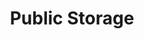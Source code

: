 ---
title: "Public Storage"
url: /scottsdale/public-storage-east-desert-cove-avenue/
shop: storage rental
---
